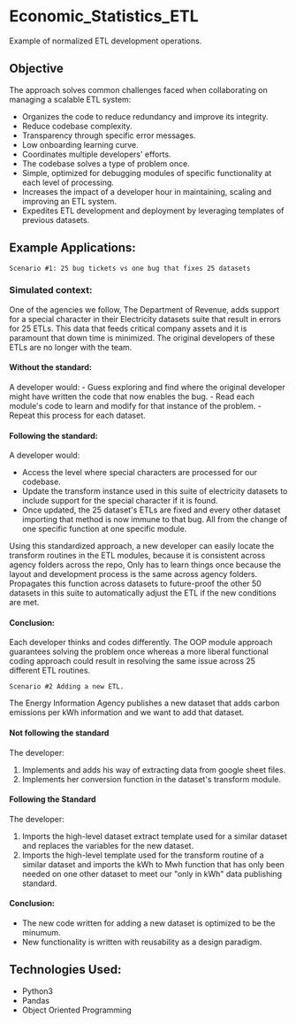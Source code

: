 # Economic_Statistics_ETL
  Example of normalized ETL development operations.


## Objective
  
  The approach solves common challenges faced when collaborating on managing a scalable ETL system:

  - Organizes the code to reduce redundancy and improve its integrity.
  - Reduce codebase complexity.
  - Transparency through specific error messages.
  - Low onboarding learning curve.
  - Coordinates multiple developers' efforts.
  - The codebase solves a type of problem once.
  - Simple, optimized for debugging modules of specific functionality at each level of processing.
  - Increases the impact of a developer hour in maintaining, scaling and improving an ETL system.  
  - Expedites ETL development and deployment by leveraging templates of previous datasets.


## Example Applications: 

    Scenario #1: 25 bug tickets vs one bug that fixes 25 datasets

### Simulated context: 

One of the agencies we follow, The Department of Revenue, adds support for a special character in their Electricity datasets suite that result in errors for 25 ETLs. This data that feeds critical company assets and it is paramount that down time is minimized. The original developers of these ETLs are no longer with the team.

  #### Without the standard:
  A developer would:
    - Guess exploring and find where the original developer might have written the code that now enables the bug.
    - Read each module's code to learn and modify for that instance of the problem.
    - Repeat this process for each dataset.  
  
  #### Following the standard:
A developer would:
  - Access the level where special characters are processed for our codebase.
  - Update the transform instance used in this suite of electricity datasets to include support for the special character if it is found.
  - Once updated, the 25 dataset's ETLs are fixed and every other dataset importing that method is now immune to that bug. All from the change of one specific function at one specific module. 
  
  Using this standardized approach, a new developer can easily locate the transform routines in the ETL modules, because it is consistent across agency folders across the repo, 
    Only has to learn things once because the layout and development process is the same across agency folders.
    Propagates this function across datasets to future-proof the other 50 datasets in this suite to automatically adjust the ETL if the new conditions are met. 


#### Conclusion:

Each developer thinks and codes differently.
The OOP module approach guarantees solving the problem once whereas a more liberal functional coding approach could result in resolving the same issue across 25 different ETL routines. 


    Scenario #2 Adding a new ETL.

The Energy Information Agency publishes a new dataset that adds carbon emissions per kWh information and we want to add that dataset. 

#### Not following the standard
 The developer:
  1. Implements and adds his way of extracting data from google sheet files.
  2. Implements her conversion function in the dataset's transform module. 

#### Following the Standard
The developer:
  1. Imports the high-level dataset extract template used for a similar dataset and replaces the variables for the new dataset.
  2. Imports the high-level template used for the transform routine of a similar dataset and imports the kWh to Mwh function that has only been needed on one other dataset to meet our "only in kWh" data publishing standard.

#### Conclusion:
  - The new code written for adding a new dataset is optimized to be the minumum.
  - New functionality is written with reusability as a design paradigm. 

## Technologies Used:

- Python3
- Pandas
- Object Oriented Programming
